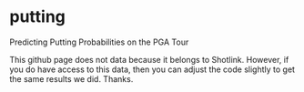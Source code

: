 # putting
Predicting Putting Probabilities on the PGA Tour

This github page does not data because it belongs to Shotlink.  However, if you do have access to this data, then you can adjust the code slightly to get the same results we did.  Thanks.
